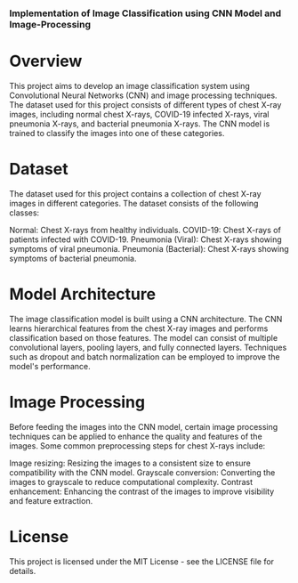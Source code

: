 ### Implementation of Image Classification using CNN Model and Image-Processing

# Overview

This project aims to develop an image classification system using Convolutional Neural Networks (CNN) and image processing techniques. The dataset used for this project consists of different types of chest X-ray images, including normal chest X-rays, COVID-19 infected X-rays, viral pneumonia X-rays, and bacterial pneumonia X-rays. The CNN model is trained to classify the images into one of these categories.

# Dataset
The dataset used for this project contains a collection of chest X-ray images in different categories. The dataset consists of the following classes:

Normal: Chest X-rays from healthy individuals.
COVID-19: Chest X-rays of patients infected with COVID-19.
Pneumonia (Viral): Chest X-rays showing symptoms of viral pneumonia.
Pneumonia (Bacterial): Chest X-rays showing symptoms of bacterial pneumonia.

# Model Architecture

The image classification model is built using a CNN architecture. The CNN learns hierarchical features from the chest X-ray images and performs classification based on those features. The model can consist of multiple convolutional layers, pooling layers, and fully connected layers. Techniques such as dropout and batch normalization can be employed to improve the model's performance.

# Image Processing

Before feeding the images into the CNN model, certain image processing techniques can be applied to enhance the quality and features of the images. Some common preprocessing steps for chest X-rays include:

Image resizing: Resizing the images to a consistent size to ensure compatibility with the CNN model.
Grayscale conversion: Converting the images to grayscale to reduce computational complexity.
Contrast enhancement: Enhancing the contrast of the images to improve visibility and feature extraction.

# License

This project is licensed under the MIT License - see the LICENSE file for details.
